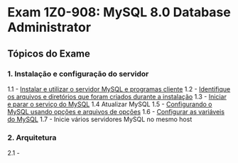 # Exam 1Z0-908: MySQL 8.0 Database Administrator

## Tópicos do Exame

### 1. Instalação e configuração do servidor

1.1 - [Instalar e utilizar o servidor MySQL e programas cliente](/install-and-use-the-mysql-server-and-client-programs.md)
1.2 - [Identifique os arquivos e diretórios que foram criados durante a instalação](/identify-the-files-and-folders-created-during-installation.md)
1.3 - [Iniciar e parar o serviço do MySQL](/start-and-stop-mysql.md)
1.4 Atualizar MySQL
1.5 - [Configurando o MySQL usando opções e arquivos de opções](/configure-mysql-by-using-options-and-option-files.md)
1.6 - [Configurar as variáveis do MySQL](/configure-mysql-variables.md)
1.7 - Inicie vários servidores MySQL no mesmo host

### 2. Arquitetura

2.1 -  